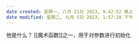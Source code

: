 ```yaml
---
date created: 星期一, 八月 21日 2023, 9:42:52 晚上
date modified: 星期二, 九月 5日 2023, 1:57:28 下午
---
```

他是什么？
	[[魔术函数]]之一，用于对参数进行初始化
